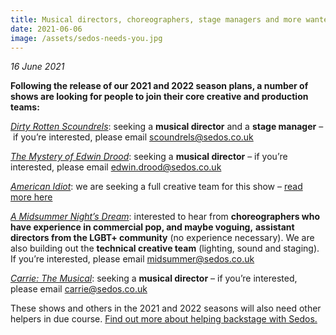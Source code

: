 ```yaml
---
title: Musical directors, choreographers, stage managers and more wanted
date: 2021-06-06
image: /assets/sedos-needs-you.jpg
---
```

*16 June 2021*

**Following the release of our 2021 and 2022 season plans, a number of shows are looking for people to join their core creative and production teams:**

*[Dirty Rotten Scoundrels](https://sedos.co.uk/shows/2021-dirty-rotten-scoundrels)*: seeking a **musical director** and a **stage manager** – if you’re interested, please email [scoundrels@sedos.co.uk](mailto:scoundrels@sedos.co.uk)

*[The Mystery of Edwin Drood](https://sedos.co.uk/shows/2012-the-mystery-of-edwin-drood)*: seeking a **musical director** – if you’re interested, please email [edwin.drood@sedos.co.uk](mailto:edwin.drood@sedos.co.uk)

*[American Idiot](https://sedos.co.uk/shows/2012-american-idiot)*: we are seeking a full creative team for this show – [read more here](https://docs.google.com/document/d/1bbhThOKhturIFEobrTp9vBK1r2TMBs0MuZErDPAcObo/edit)

*[A Midsummer Night’s Dream](https://sedos.co.uk/shows/2022-a-midsummer-nights-dream)*: interested to hear from **choreographers who have experience in commercial pop, and maybe voguing,** **assistant directors from the LGBT+ community** (no experience necessary). We are also building out the **technical creative team** (lighting, sound and staging). If you’re interested, please email [midsummer@sedos.co.uk](midsummer@sedos.co.uk)

*[Carrie: The Musical](https://sedos.co.uk/shows/2022-carrie-the-musical)*: seeking a **musical director** – if you’re interested, please email [carrie@sedos.co.uk](mailto:carrie@sedos.co.uk)

These shows and others in the 2021 and 2022 seasons will also need other helpers in due course. [Find out more about helping backstage with Sedos.](https://sedos.co.uk/backstage)